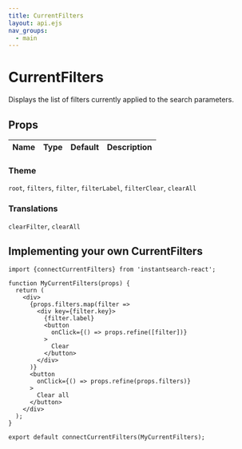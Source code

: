 ```yaml
---
title: CurrentFilters
layout: api.ejs
nav_groups:
  - main
---
```


# CurrentFilters

Displays the list of filters currently applied to the search parameters.

## Props

Name | Type | Default |Description
:- | :- | :- | :-


### Theme

`root`, `filters`, `filter`, `filterLabel`, `filterClear`, `clearAll`

### Translations

`clearFilter`, `clearAll`

## Implementing your own CurrentFilters

```
import {connectCurrentFilters} from 'instantsearch-react';

function MyCurrentFilters(props) {
  return (
    <div>
      {props.filters.map(filter =>
        <div key={filter.key}>
          {filter.label}
          <button
            onClick={() => props.refine([filter])}
          >
            Clear
          </button>
        </div>
      )}
      <button
        onClick={() => props.refine(props.filters)}
      >
        Clear all
      </button>
    </div>
  );
}

export default connectCurrentFilters(MyCurrentFilters);
```
